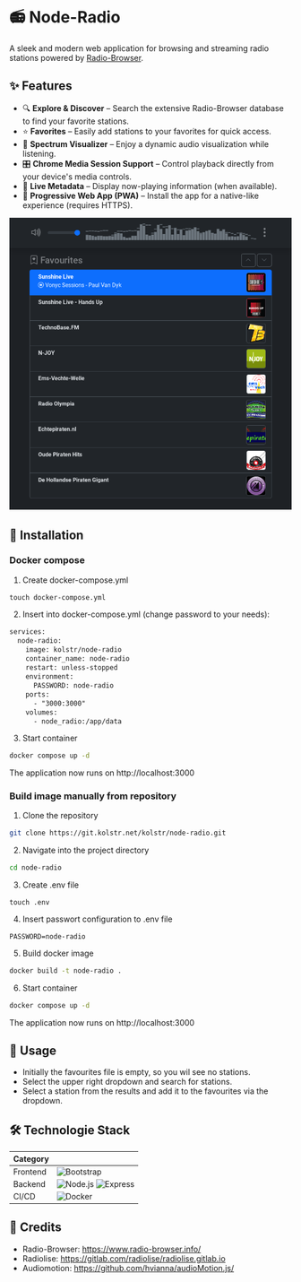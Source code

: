 # 📻 Node-Radio

A sleek and modern web application for browsing and streaming radio stations powered by [Radio-Browser](https://www.radio-browser.info/).  

## ✨ Features  

- 🔍 **Explore & Discover** – Search the extensive Radio-Browser database to find your favorite stations.  
- ⭐ **Favorites** – Easily add stations to your favorites for quick access.  
- 🎵 **Spectrum Visualizer** – Enjoy a dynamic audio visualization while listening.  
- 🎛️ **Chrome Media Session Support** – Control playback directly from your device's media controls.  
- 📡 **Live Metadata** – Display now-playing information (when available).  
- 📲 **Progressive Web App (PWA)** – Install the app for a native-like experience (requires HTTPS).  


![Projekt Screenshot](screenshot.png)

## 🚀 Installation 

### Docker compose

1. Create docker-compose.yml
```shsh
touch docker-compose.yml
```

2. Insert into docker-compose.yml (change password to your needs):
```
services:
  node-radio:
    image: kolstr/node-radio
    container_name: node-radio
    restart: unless-stopped
    environment:
      PASSWORD: node-radio
    ports:
      - "3000:3000"
    volumes:
      - node_radio:/app/data
```

3. Start container
```sh
docker compose up -d
```
The application now runs on http://localhost:3000

### Build image manually from repository

1. Clone the repository
```sh
git clone https://git.kolstr.net/kolstr/node-radio.git
```

2. Navigate into the project directory
```sh
cd node-radio
```

3. Create .env file
```shsh
touch .env
```

4. Insert passwort configuration to .env file
```
PASSWORD=node-radio
```

5. Build docker image
```sh
docker build -t node-radio .
```

6. Start container
```sh
docker compose up -d
```

The application now runs on http://localhost:3000

## 📖 Usage
- Initially the favourites file is empty, so you wil see no stations.
- Select the upper right dropdown and search for stations. 
- Select a station from the results and add it to the favourites via the dropdown.

## 🛠️ Technologie Stack
| Category     |  |
|-------------|------------|
| Frontend    | ![Bootstrap](https://img.shields.io/badge/Bootstrap-7952B3?style=for-the-badge&logo=bootstrap&logoColor=white) |
| Backend     | ![Node.js](https://img.shields.io/badge/Node.js-43853D?style=for-the-badge&logo=node.js&logoColor=white) ![Express](https://img.shields.io/badge/Express-000000?style=for-the-badge&logo=express&logoColor=white)  |
| CI/CD       | ![Docker](https://img.shields.io/badge/Docker-2496ED?style=for-the-badge&logo=docker&logoColor=white) | 

## 📌 Credits
- Radio-Browser: https://www.radio-browser.info/
- Radiolise: https://gitlab.com/radiolise/radiolise.gitlab.io
- Audiomotion: https://github.com/hvianna/audioMotion.js/
